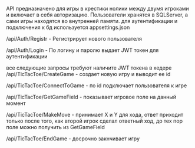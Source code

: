 API предназначено для игры в крестики нолики между двумя игроками и включает в себя авторизацию. Пользователи хранятся в SQLServer, а сами игры находятся во внутренней памяти.
для аутентификации и подключения к бд используется appsettings.json

/api/Auth/Registr - Регистрирует нового пользователя

/api/Auth/Login - По логину и паролю выдает JWT токен для аутентификации 

все следующие запросы требуют наличите JWT токена в хедере
/api/TicTacToe/CreateGame - создает новую игру и выводит ее id

/api/TicTacToe/ConnectToGame - по id подключает пользователя к игре

/api/TicTacToe/GetGameField - показывает игровое поле на данный момент

/api/TicTacToe/MakeMove - принимает X и Y для хода, ответ приходит только после того, как второй игрок сделал ответный ход, до тех пор поле можно получить из GetGameField

/api/TicTacToe/EndGame - досрочно закнчивает игру
